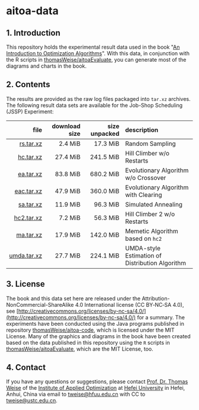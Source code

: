 # aitoa-data

## 1. Introduction

This repository holds the experimental result data used in the book "[An Introduction to Optimization Algorithms](http://thomasweise.github.io/aitoa/index.html)".
With this data, in conjunction with the R scripts in [thomasWeise/aitoaEvaluate](http://github.com/thomasWeise/aitoaEvaluate), you can generate most of the diagrams and charts in the book.

## 2. Contents

The results are provided as the raw log files packaged into `tar.xz` archives.
The following result data sets are available for the Job-Shop Scheduling (JSSP) Experiment:

|file|download size|size unpacked|description|
|--:|--:|--:|:--|
|[rs.tar.xz](jssp/rs.tar.xz)|2.4&nbsp;MiB|17.3&nbsp;MiB|Random Sampling|
|[hc.tar.xz](jssp/hc.tar.xz)|27.4&nbsp;MiB|241.5&nbsp;MiB|Hill Climber w/o Restarts|
|[ea.tar.xz](jssp/ea.tar.xz)|83.8&nbsp;MiB|680.2&nbsp;MiB|Evolutionary Algorithm w/o Crossover|
|[eac.tar.xz](jssp/eac.tar.xz)|47.9&nbsp;MiB|360.0&nbsp;MiB|Evolutionary Algorithm with Clearing|
|[sa.tar.xz](jssp/sa.tar.xz)|11.9&nbsp;MiB|96.3&nbsp;MiB|Simulated Annealing|
|[hc2.tar.xz](jssp/hc2.tar.xz)|7.2&nbsp;MiB|56.3&nbsp;MiB|Hill Climber 2 w/o Restarts|
|[ma.tar.xz](jssp/ma.tar.xz)|17.9&nbsp;MiB|142.0&nbsp;MiB|Memetic Algorithm based on `hc2`|
|[umda.tar.xz](jssp/umda.tar.xz)|27.7&nbsp;MiB|224.1&nbsp;MiB|UMDA-style Estimation of Distribution Algorithm|

## 3. License

The book and this data set here are released under the Attribution-NonCommercial-ShareAlike 4.0 International license (CC&nbsp;BY&#8209;NC&#8209;SA&nbsp;4.0), see [http://creativecommons.org/licenses/by-nc-sa/4.0/](http://creativecommons.org/licenses/by-nc-sa/4.0/) for a summary.
The experiments have been conducted using the Java programs published in repository [thomasWeise/aitoa-code](http://github.com/thomasWeise/aitoa-code), which is licensed under the MIT License.
Many of the graphics and diagrams in the book have been created based on the data published in this repository using the `R` scripts in  [thomasWeise/aitoaEvaluate](http://github.com/thomasWeise/aitoaEvaluate), which are the MIT License, too.

## 4. Contact

If you have any questions or suggestions, please contact
[Prof. Dr. Thomas Weise](http://iao.hfuu.edu.cn/team/director) of the
[Institute of Applied Optimization](http://iao.hfuu.edu.cn/) at
[Hefei University](http://www.hfuu.edu.cn) in
Hefei, Anhui, China via
email to [tweise@hfuu.edu.cn](mailto:tweise@hfuu.edu.cn) with CC to [tweise@ustc.edu.cn](mailto:tweise@ustc.edu.cn).


